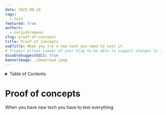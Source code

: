 ```yaml
---
date: 2022-06-24
tags:
  - test
featured: true
authors:
  - sergiohromano
slug: proof-of-concepts
title: Proof of concepts
subTitle: When you try a new tech you need to test it.
# Truegit allows viewer of your blog to be able to suggest changes to it. To disable that, use this flag.
disableSuggestEdit: true
bannerImage: ./download.jpeg
---
```


<!-- TABLE OF CONTENTS -->
<details>
  <summary>Table of Contents</summary>
  <ol>
    <li>
      <a href="#proof of concepts">About The Project</a>
    </li>
  </ol>
</details>

# Proof of concepts

When you have new tech you have to test everything